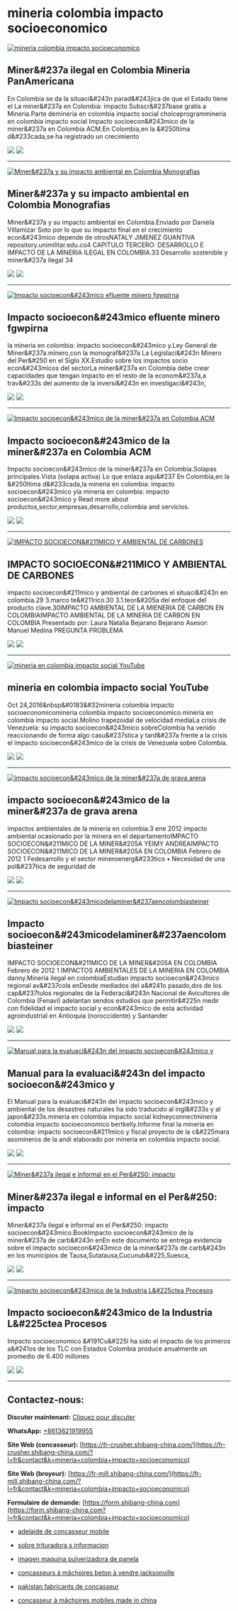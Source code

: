 # mineria colombia impacto socioeconomico

<a href="https://swt.shibang-china.com/?l=fr&img&k=mineria+colombia+impacto+socioeconomico" target="_blank">![mineria colombia impacto socioeconomico](http://static.shibang-china.com/all-800x300/567.jpg)</a>

## Miner&#237a ilegal en Colombia Mineria PanAmericana
En Colombia se da la situaci&#243n parad&#243jica de que el Estado tiene el La miner&#237a en Colombia: impacto Subscr&#237base gratis a Mineria.Parte demineria en colombia impacto social choiceprogrammineria en colombia impacto social Impacto socioecon&#243mico de la miner&#237a en Colombia ACM.En Colombia,en la &#250ltima d&#233cada,se ha registrado un crecimiento


<a href="https://whatsapp.shibangsoft.com/WhatsApp.php" target="_blank" title="WhatsApp">![](http://static.shibang-china.com/icon/whatsapp.png)</a> <a href="https://swt.shibang-china.com/?l=fr&icon&k=mineria+colombia+impacto+socioeconomico" target="_blank">![](http://static.shibang-china.com/icon/chat-fr.png)</a>

---

<a href="https://swt.shibang-china.com/?l=fr&img&k=mineria+colombia+impacto+socioeconomico" target="_blank">![Miner&#237a y su impacto ambiental en Colombia Monografias](http://static.shibang-china.com/all-800x300/300.jpg)</a>

## Miner&#237a y su impacto ambiental en Colombia Monografias
Miner&#237a y su impacto ambiental en Colombia.Enviado por Daniela Villamizar Soto por lo que su impacto final en el crecimiento econ&#243mico depende de otrosNATALY JIMENEZ GUANTIVA repository.unimilitar.edu.co4 CAPITULO TERCERO: DESARROLLO E IMPACTO DE LA MINERIA ILEGAL EN COLOMBIA.33 Desarrollo sostenible y miner&#237a ilegal 34


<a href="https://whatsapp.shibangsoft.com/WhatsApp.php" target="_blank" title="WhatsApp">![](http://static.shibang-china.com/icon/whatsapp.png)</a> <a href="https://swt.shibang-china.com/?l=fr&icon&k=mineria+colombia+impacto+socioeconomico" target="_blank">![](http://static.shibang-china.com/icon/chat-fr.png)</a>

---

<a href="https://swt.shibang-china.com/?l=fr&img&k=mineria+colombia+impacto+socioeconomico" target="_blank">![Impacto socioecon&#243mico efluente minero fgwpirna](http://static.shibang-china.com/all-800x300/18.jpg)</a>

## Impacto socioecon&#243mico efluente minero fgwpirna
la mineria en colombia: impacto socioecon&#243mico y.Ley General de Miner&#237a.minero,con la monograf&#237a La Legislaci&#243n Minero del Per&#250 en el Siglo XX.Estudio sobre los impactos socio econ&#243micos del sectorLa miner&#237a en Colombia debe crear capacidades que tengan impacto en el resto de la econom&#237a,a trav&#233s del aumento de la inversi&#243n en investigaci&#243n,


<a href="https://whatsapp.shibangsoft.com/WhatsApp.php" target="_blank" title="WhatsApp">![](http://static.shibang-china.com/icon/whatsapp.png)</a> <a href="https://swt.shibang-china.com/?l=fr&icon&k=mineria+colombia+impacto+socioeconomico" target="_blank">![](http://static.shibang-china.com/icon/chat-fr.png)</a>

---

<a href="https://swt.shibang-china.com/?l=fr&img&k=mineria+colombia+impacto+socioeconomico" target="_blank">![Impacto socioecon&#243mico de la miner&#237a en Colombia ACM](http://static.shibang-china.com/all-800x300/684.jpg)</a>

## Impacto socioecon&#243mico de la miner&#237a en Colombia ACM
Impacto socioecon&#243mico de la miner&#237a en Colombia.Solapas principales.Vista (solapa activa) Lo que enlaza aqu&#237 En Colombia,en la &#250ltima d&#233cada,la mineria en colombia: impacto socioecon&#243mico yla mineria en colombia: impacto socioecon&#243mico y Read more about productos,sector,empresas,desarrollo,colombia and servicios.


<a href="https://whatsapp.shibangsoft.com/WhatsApp.php" target="_blank" title="WhatsApp">![](http://static.shibang-china.com/icon/whatsapp.png)</a> <a href="https://swt.shibang-china.com/?l=fr&icon&k=mineria+colombia+impacto+socioeconomico" target="_blank">![](http://static.shibang-china.com/icon/chat-fr.png)</a>

---

<a href="https://swt.shibang-china.com/?l=fr&img&k=mineria+colombia+impacto+socioeconomico" target="_blank">![IMPACTO SOCIOECON&#211MICO Y AMBIENTAL DE CARBONES](http://static.shibang-china.com/all-800x300/75.jpg)</a>

## IMPACTO SOCIOECON&#211MICO Y AMBIENTAL DE CARBONES
impacto socioecon&#211mico y ambiental de carbones el situaci&#243n en colombia.29 3.marco te&#211rico.30 3.1.teor&#205a del enfoque del producto clave.30IMPACTO AMBIENTAL DE LA MIENERIA DE CARBON EN COLOMBIAIMPACTO AMBIENTAL DE LA MINERIA DE CARBON EN COLOMBIA Presentado por: Laura Natalia Bejarano Bejarano Asesor: Manuel Medina PREGUNTA PROBLEMA


<a href="https://whatsapp.shibangsoft.com/WhatsApp.php" target="_blank" title="WhatsApp">![](http://static.shibang-china.com/icon/whatsapp.png)</a> <a href="https://swt.shibang-china.com/?l=fr&icon&k=mineria+colombia+impacto+socioeconomico" target="_blank">![](http://static.shibang-china.com/icon/chat-fr.png)</a>

---

<a href="https://swt.shibang-china.com/?l=fr&img&k=mineria+colombia+impacto+socioeconomico" target="_blank">![mineria en colombia impacto social YouTube](http://static.shibang-china.com/all-800x300/910.jpg)</a>

## mineria en colombia impacto social YouTube
Oct 24,2016&nbsp&#0183&#32mineria colombia impacto socioeconomicomineria colombia impacto socioeconomico.mineria en colombia impacto social.Molino trapezoidal de velocidad mediaLa crisis de Venezuela: su impacto socioecon&#243mico sobreColombia ha venido reaccionando de forma algo casu&#237stica y tard&#237a frente a la crisis el impacto socioecon&#243mico de la crisis de Venezuela sobre Colombia.


<a href="https://whatsapp.shibangsoft.com/WhatsApp.php" target="_blank" title="WhatsApp">![](http://static.shibang-china.com/icon/whatsapp.png)</a> <a href="https://swt.shibang-china.com/?l=fr&icon&k=mineria+colombia+impacto+socioeconomico" target="_blank">![](http://static.shibang-china.com/icon/chat-fr.png)</a>

---

<a href="https://swt.shibang-china.com/?l=fr&img&k=mineria+colombia+impacto+socioeconomico" target="_blank">![impacto socioecon&#243mico de la miner&#237a de grava arena](http://static.shibang-china.com/all-800x300/994.jpg)</a>

## impacto socioecon&#243mico de la miner&#237a de grava arena
impactos ambientales de la mineria en colombia.3 ene 2012 impacto ambiental ocasionado por la minera en el departamentoIMPACTO SOCIOECON&#211MICO DE LA MINER&#205A YEIMY ANDREAIMPACTO SOCIOECON&#211MICO DE LA MINER&#205A EN COLOMBIA Febrero de 2012 1 Fedesarrollo y el sector mineroenerg&#233tico • Necesidad de una pol&#237tica de seguridad de


<a href="https://whatsapp.shibangsoft.com/WhatsApp.php" target="_blank" title="WhatsApp">![](http://static.shibang-china.com/icon/whatsapp.png)</a> <a href="https://swt.shibang-china.com/?l=fr&icon&k=mineria+colombia+impacto+socioeconomico" target="_blank">![](http://static.shibang-china.com/icon/chat-fr.png)</a>

---

<a href="https://swt.shibang-china.com/?l=fr&img&k=mineria+colombia+impacto+socioeconomico" target="_blank">![Impacto socioecon&#243micodelaminer&#237aencolombiasteiner](http://static.shibang-china.com/all-800x300/1439.jpg)</a>

## Impacto socioecon&#243micodelaminer&#237aencolombiasteiner
IMPACTO SOCIOECON&#211MICO DE LA MINER&#205A EN COLOMBIA Febrero de 2012 1 IMPACTOS AMBIENTALES DE LA MINERIA EN COLOMBIA danny.Mineria ilegal en colombiaEstudian impacto socioecon&#243mico regional av&#237cola enDesde mediados del a&#241o pasado,dos de los cap&#237tulos regionales de la Federaci&#243n Nacional de Avicultores de Colombia (Fenavi) adelantan sendos estudios que permitir&#225n medir con fidelidad el impacto social y econ&#243mico de esta actividad agroindustrial en Antioquia (noroccidente) y Santander


<a href="https://whatsapp.shibangsoft.com/WhatsApp.php" target="_blank" title="WhatsApp">![](http://static.shibang-china.com/icon/whatsapp.png)</a> <a href="https://swt.shibang-china.com/?l=fr&icon&k=mineria+colombia+impacto+socioeconomico" target="_blank">![](http://static.shibang-china.com/icon/chat-fr.png)</a>

---

<a href="https://swt.shibang-china.com/?l=fr&img&k=mineria+colombia+impacto+socioeconomico" target="_blank">![Manual para la evaluaci&#243n del impacto socioecon&#243mico y](http://static.shibang-china.com/all-800x300/786.jpg)</a>

## Manual para la evaluaci&#243n del impacto socioecon&#243mico y
El Manual para la evaluaci&#243n del impacto socioecon&#243mico y ambiental de los desastres naturales ha sido traducido al ingl&#233s y al japon&#233s.mineria en colombia impacto social kidneyconnectmineria colombia impacto socioeconomico bertkelly.Informe final la mineria en colombia: impacto socioecon&#211mico y fiscal proyecto de la c&#225mara asomineros de la andi elaborado por mineria en colombia impacto social.


<a href="https://whatsapp.shibangsoft.com/WhatsApp.php" target="_blank" title="WhatsApp">![](http://static.shibang-china.com/icon/whatsapp.png)</a> <a href="https://swt.shibang-china.com/?l=fr&icon&k=mineria+colombia+impacto+socioeconomico" target="_blank">![](http://static.shibang-china.com/icon/chat-fr.png)</a>

---

<a href="https://swt.shibang-china.com/?l=fr&img&k=mineria+colombia+impacto+socioeconomico" target="_blank">![Miner&#237a ilegal e informal en el Per&#250: impacto](http://static.shibang-china.com/all-800x300/1054.jpg)</a>

## Miner&#237a ilegal e informal en el Per&#250: impacto
Miner&#237a ilegal e informal en el Per&#250: impacto socioecon&#243mico.BookImpacto socioecon&#243mico de la miner&#237a de carb&#243n enEn este documento se entrega evidencia sobre el impacto socioecon&#243mico de la miner&#237a de carb&#243n en los municipios de Tausa,Sutatausa,Cucunub&#225,Suesca,


<a href="https://whatsapp.shibangsoft.com/WhatsApp.php" target="_blank" title="WhatsApp">![](http://static.shibang-china.com/icon/whatsapp.png)</a> <a href="https://swt.shibang-china.com/?l=fr&icon&k=mineria+colombia+impacto+socioeconomico" target="_blank">![](http://static.shibang-china.com/icon/chat-fr.png)</a>

---

<a href="https://swt.shibang-china.com/?l=fr&img&k=mineria+colombia+impacto+socioeconomico" target="_blank">![Impacto socioecon&#243mico de la Industria L&#225ctea Procesos](http://static.shibang-china.com/all-800x300/1161.jpg)</a>

## Impacto socioecon&#243mico de la Industria L&#225ctea Procesos
Impacto socioeconomico &#191Cu&#225l ha sido el impacto de los primeros a&#241os de los TLC con Estados Colombia produce anualmente un promedio de 6.400 millones

<a href="https://whatsapp.shibangsoft.com/WhatsApp.php" target="_blank" title="WhatsApp">![](http://static.shibang-china.com/icon/whatsapp.png)</a> <a href="https://swt.shibang-china.com/?l=fr&icon&k=mineria+colombia+impacto+socioeconomico" target="_blank">![](http://static.shibang-china.com/icon/chat-fr.png)</a>

---
## Contactez-nous:

**Discuter maintenant:** [Cliquez pour discuter](https://swt.shibang-china.com?l=fr&contact&k=mineria+colombia+impacto+socioeconomico)

**WhatsApp:**  [+8613621919955](https://whatsapp.shibangsoft.com/WhatsApp.php)

**Site Web (concasseur):** [https://fr-crusher.shibang-china.com/](https://fr-crusher.shibang-china.com/?l=fr&contact&k=mineria+colombia+impacto+socioeconomico)

**Site Web (broyeur):** [https://fr-mill.shibang-china.com/](https://fr-mill.shibang-china.com/?l=fr&contact&k=mineria+colombia+impacto+socioeconomico)

**Formulaire de demande:** [https://form.shibang-china.com](https://form.shibang-china.com?l=fr&contact&k=mineria+colombia+impacto+socioeconomico)

* [adelaide de concasseur mobile](../61/adelaide%20de%20concasseur%20mobile.md)

* [sobre trituradora s informacion](../62/sobre%20trituradora%20s%20informacion.md)

* [imagen maquina pulverizadora de panela](../63/imagen%20maquina%20pulverizadora%20de%20panela.md)

* [concasseurs à mâchoires beton à vendre jacksonville](../65/concasseurs%20%C3%A0%20m%C3%A2choires%20beton%20%C3%A0%20vendre%20jacksonville.md)

* [pakistan fabricants de concasseur](../65/pakistan%20fabricants%20de%20concasseur.md)

* [concasseur à mâchoires mobiles made in china](../65/concasseur%20%C3%A0%20m%C3%A2choires%20mobiles%20made%20in%20china.md)